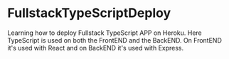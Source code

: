 # FullstackTypeScriptDeploy
Learning how to deploy Fullstack TypeScript APP on Heroku. Here TypeScript is used on both the FrontEND and the BackEND. On FrontEND it's used with React and on BackEND it's used with Express.
